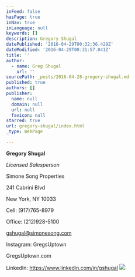 ```yaml
---
inFeed: false
hasPage: true
inNav: true
inLanguage: null
keywords: []
description: Gregory Shugal
datePublished: '2016-04-29T00:32:36.429Z'
dateModified: '2016-04-29T00:31:57.041Z'
title: ''
author:
  - name: Greg Shugal
    url: ''
sourcePath: _posts/2016-04-28-gregory-shugal.md
published: true
authors: []
publisher:
  name: null
  domain: null
  url: null
  favicon: null
starred: true
url: gregory-shugal/index.html
_type: WebPage

---
```

**Gregory Shugal**

_Licensed Salesperson_

Simone Song Properties

241 Cabrini Blvd

New York, NY 10033

Cell: (917)765-8979 

Office: (212)928-5100

gshugal@simonesong.com

Instagram: GregsUptown

GregsUptown.com

LinkedIn: https://www.linkedin.com/in/gshugal
![](https://s3-us-west-2.amazonaws.com/the-grid-img/p/58bd1823492e53fe9caa9873e3cbc34db8f713ad.jpg)